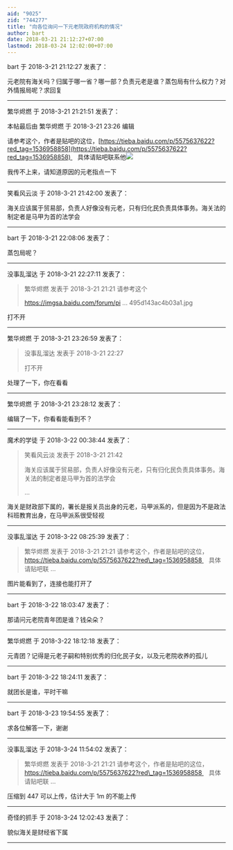 ```yaml
---
aid: "9025"
zid: "744277"
title: "向各位询问一下元老院政府机构的情况"
author: bart
date: 2018-03-21 21:12:27+07:00
lastmod: 2018-03-24 12:02:00+07:00
---
```


bart 于 2018-3-21 21:12:27 发表了：

元老院有海关吗？归属于哪一省？哪一部？负责元老是谁？蒸包局有什么权力？对外情报局呢？求回复

---

繁华烬燃 于 2018-3-21 21:21:51 发表了：

本帖最后由 繁华烬燃 于 2018-3-21 23:26 编辑

请参考这个，作者是贴吧的这位，[https://tieba.baidu.com/p/5575637622?red_tag=1536958858](https://tieba.baidu.com/p/5575637622?red_tag=1536958858)    具体请贴吧联系他![](https://huiji-public.huijistatic.com/lgqm/uploads/4/41/%E4%B8%B4%E9%AB%98%E5%90%AF%E6%98%8E%E6%9C%BA%E6%9E%84%E8%AE%BE%E7%BD%AE.jpg)

我传不上来，请知道原因的元老指点一下

---

笑看风云淡 于 2018-3-21 21:42:00 发表了：

海关应该属于贸易部，负责人好像没有元老，只有归化民负责具体事务。海关法的制定者是马甲为首的法学会

---

bart 于 2018-3-21 22:08:06 发表了：

蒸包局呢？

---

没事乱溜达 于 2018-3-21 22:27:11 发表了：

> 繁华烬燃 发表于 2018-3-21 21:21 请参考这个
>
> https://imgsa.baidu.com/forum/pi ... 495d143ac4b03a1.jpg

打不开

---

繁华烬燃 于 2018-3-21 23:26:59 发表了：

> 没事乱溜达 发表于 2018-3-21 22:27
>
> 打不开

处理了一下，你在看看

---

繁华烬燃 于 2018-3-21 23:28:12 发表了：

编辑了一下，你看看能看到不？

---

魔术的学徒 于 2018-3-22 00:38:44 发表了：

> 笑看风云淡 发表于 2018-3-21 21:42
>
> 海关应该属于贸易部，负责人好像没有元老，只有归化民负责具体事务。海关法的制定者是马甲为首的法学会
>
> ...

海关是财政部下属的，署长是报关员出身的元老，马甲派系的，但是因为不是政法科班教育出身，在马甲派系很受轻视

---

没事乱溜达 于 2018-3-22 08:25:39 发表了：

> 繁华烬燃 发表于 2018-3-21 21:21 请参考这个，作者是贴吧的这位，https://tieba.baidu.com/p/5575637622?red\_tag=1536958858    具体请贴吧联 ...

图片能看到了，连接也能打开了

---

bart 于 2018-3-22 18:03:47 发表了：

那请问元老院青年团是谁？钱朵朵？

---

繁华烬燃 于 2018-3-22 18:12:18 发表了：

元青团？记得是元老子嗣和特别优秀的归化民子女，以及元老院收养的孤儿

---

bart 于 2018-3-22 18:24:11 发表了：

就团长是谁，平时干嘛

---

bart 于 2018-3-23 19:54:55 发表了：

求各位解答一下，谢谢

---

没事乱溜达 于 2018-3-24 11:54:02 发表了：

> 繁华烬燃 发表于 2018-3-21 21:21 请参考这个，作者是贴吧的这位，https://tieba.baidu.com/p/5575637622?red\_tag=1536958858    具体请贴吧联 ...

压缩到 447 可以上传，估计大于 1m 的不能上传

---

奇怪的抓手 于 2018-3-24 12:02:43 发表了：

貌似海关是财经省下属

---
